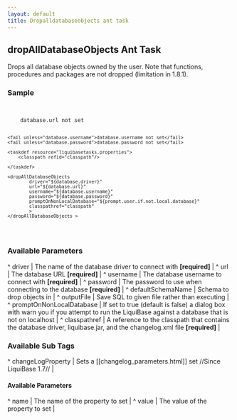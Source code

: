 ```yaml
---
layout: default
title: Dropalldatabaseobjects ant task
---
```


## dropAllDatabaseObjects Ant Task ##

Drops all database objects owned by the user. Note that functions, procedures and packages are not dropped (limitation in 1.8.1). 

### Sample ###

<code xml>
<target name="dropAll" depends="prepare">
    <fail unless="database.url">database.url not set</fail>

    <fail unless="database.username">database.username not set</fail>
    <fail unless="database.password">database.password not set</fail>

    <taskdef resource="liquibasetasks.properties">
        <classpath refid="classpath"/>

    </taskdef>

    <dropAllDatabaseObjects 
            driver="${database.driver}"
            url="${database.url}"
            username="${database.username}"
            password="${database.password}"
            promptOnNonLocalDatabase="${prompt.user.if.not.local.database}"
            classpathref="classpath"
            >
    </dropAllDatabaseObjects >
</target>
</code>


### Available Parameters ###

^ driver  | The name of the database driver to connect with **[required]**  | 
^ url  | The database URL **[required]**  | 
^ username  | The database username to connect with **[required]**  | 
^ password  | The password to use when connecting to the database **[required]**  | 
^ defaultSchemaName  | Schema to drop objects in  |
^ outputFile  | Save SQL to given file rather than executing  |
^ promptOnNonLocalDatabase  | If set to true (default is false) a dialog box with warn you if you attempt to run the LiquiBase against a database that is not on localhost  | 
^ classpathref  | A reference to the classpath that contains the database driver, liquibase.jar, and the changelog.xml file **[required]**  | 

### Available Sub Tags ###
^ changeLogProperty  | Sets a [[changelog_parameters.html]] set //Since LiquiBase 1.7// |

#### Available <changeLogProperty> Parameters ####
^ name  | The name of the property to set  | 
^ value  | The value of the property to set  | 
